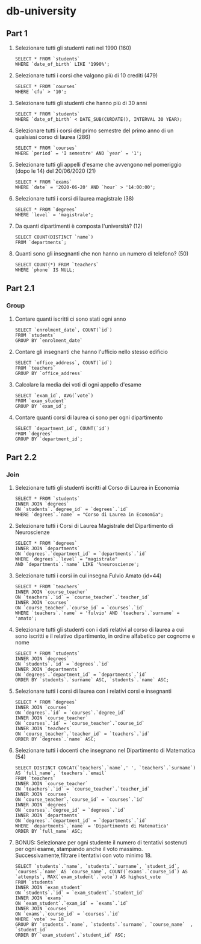 # db-university

## Part 1

1. Selezionare tutti gli studenti nati nel 1990 (160)
   ```MYSQL
   SELECT * FROM `students`
   WHERE `date_of_birth` LIKE '1990%';
   ```
2. Selezionare tutti i corsi che valgono più di 10 crediti (479)
   ```MYSQL
   SELECT * FROM `courses`
   WHERE `cfu` > '10';
   ```
3. Selezionare tutti gli studenti che hanno più di 30 anni
   ```MYSQL
   SELECT * FROM `students`
   WHERE `date_of_birth` < DATE_SUB(CURDATE(), INTERVAL 30 YEAR);
   ```
4. Selezionare tutti i corsi del primo semestre del primo anno di un qualsiasi corso di laurea (286)
   ```MYSQL
   SELECT * FROM `courses`
   WHERE `period` = 'I semestre' AND `year` = '1';
   ```
5. Selezionare tutti gli appelli d'esame che avvengono nel pomeriggio (dopo le 14) del 20/06/2020 (21)
   ```MYSQL
   SELECT * FROM `exams`
   WHERE `date` = '2020-06-20' AND `hour` > '14:00:00';
   ```
6. Selezionare tutti i corsi di laurea magistrale (38)
   ```MYSQL
   SELECT * FROM `degrees`
   WHERE `level` = 'magistrale';
   ```
7. Da quanti dipartimenti è composta l'università? (12)
   ```MYSQL
   SELECT COUNT(DISTINCT `name`)
   FROM `departments`;
   ```
8. Quanti sono gli insegnanti che non hanno un numero di telefono? (50)
   ```MYSQL
   SELECT COUNT(*) FROM `teachers`
   WHERE `phone` IS NULL;
   ```

## Part 2.1

### Group

1. Contare quanti iscritti ci sono stati ogni anno
   ```MYSQL
   SELECT `enrolment_date`, COUNT(`id`)
   FROM `students`
   GROUP BY `enrolment_date`
   ```
2. Contare gli insegnanti che hanno l'ufficio nello stesso edificio
   ```MYSQL
   SELECT `office_address`, COUNT(`id`)
   FROM `teachers`
   GROUP BY `office_address`
   ```
3. Calcolare la media dei voti di ogni appello d'esame
   ```MYSQL
   SELECT `exam_id`, AVG(`vote`)
   FROM `exam_student`
   GROUP BY `exam_id`;
   ```
4. Contare quanti corsi di laurea ci sono per ogni dipartimento
   ```MYSQL
   SELECT `department_id`, COUNT(`id`)
   FROM `degrees`
   GROUP BY `department_id`;
   ```

## Part 2.2

### Join

1. Selezionare tutti gli studenti iscritti al Corso di Laurea in Economia
   ```MYSQL
   SELECT * FROM `students`
   INNER JOIN `degrees`
   ON `students`.`degree_id` = `degrees`.`id`
   WHERE `degrees`.`name` = "Corso di Laurea in Economia";
   ```
2. Selezionare tutti i Corsi di Laurea Magistrale del Dipartimento di Neuroscienze
   ```MYSQL
   SELECT * FROM `degrees`
   INNER JOIN `departments`
   ON `degrees`.`department_id` = `departments`.`id`
   WHERE `degrees`.`level` = "magistrale"
   AND `departments`.`name` LIKE '%neuroscienze';
   ```
3. Selezionare tutti i corsi in cui insegna Fulvio Amato (id=44)
   ```MYSQL
   SELECT * FROM `teachers`
   INNER JOIN `course_teacher`
   ON `teachers`.`id` = `course_teacher`.`teacher_id`
   INNER JOIN `courses`
   ON `course_teacher`.`course_id` = `courses`.`id`
   WHERE `teachers`.`name` = 'fulvio' AND `teachers`.`surname` = 'amato';
   ```
4. Selezionare tutti gli studenti con i dati relativi al corso di laurea a cui sono iscritti e il relativo dipartimento, in ordine alfabetico per cognome e nome

   ```MYSQL
   SELECT * FROM `students`
   INNER JOIN `degrees`
   ON `students`.`id` = `degrees`.`id`
   INNER JOIN `departments`
   ON `degrees`.`department_id` = `departments`.`id`
   ORDER BY `students`.`surname` ASC, `students`.`name` ASC;
   ```

5. Selezionare tutti i corsi di laurea con i relativi corsi e insegnanti
   ```MYSQL
   SELECT * FROM `degrees`
   INNER JOIN `courses`
   ON `degrees`.`id` = `courses`.`degree_id`
   INNER JOIN `course_teacher`
   ON `courses`.`id` = `course_teacher`.`course_id`
   INNER JOIN `teachers`
   ON `course_teacher`.`teacher_id` = `teachers`.`id`
   ORDER BY `degrees`.`name` ASC;
   ```
6. Selezionare tutti i docenti che insegnano nel Dipartimento di Matematica (54)
   ```MYSQL
   SELECT DISTINCT CONCAT(`teachers`.`name`,' ', `teachers`.`surname`) AS `full_name`, `teachers`.`email`
   FROM `teachers`
   INNER JOIN `course_teacher`
   ON `teachers`.`id` = `course_teacher`.`teacher_id`
   INNER JOIN `courses`
   ON `course_teacher`.`course_id` = `courses`.`id`
   INNER JOIN `degrees`
   ON `courses`.`degree_id` = `degrees`.`id`
   INNER JOIN `departments`
   ON `degrees`.`department_id` = `departments`.`id`
   WHERE `departments`.`name` = 'Dipartimento di Matematica'
   ORDER BY `full_name` ASC;
   ```
7. BONUS: Selezionare per ogni studente il numero di tentativi sostenuti per ogni esame, stampando anche il voto massimo. Successivamente,filtrare i tentativi con voto minimo 18.
   ```MYSQL
   SELECT `students`.`name`, `students`.`surname`, `student_id`, `courses`.`name` AS `course_name`, COUNT(`exams`.`course_id`) AS `attempts`, MAX(`exam_student`.`vote`) AS highest_vote
   FROM `students`
   INNER JOIN `exam_student`
   ON `students`.`id` = `exam_student`.`student_id`
   INNER JOIN `exams`
   ON `exam_student`.`exam_id` = `exams`.`id`
   INNER JOIN `courses`
   ON `exams`.`course_id` = `courses`.`id`
   WHERE `vote` >= 18
   GROUP BY `students`.`name`, `students`.`surname`, `course_name`  , `student_id`
   ORDER BY `exam_student`.`student_id` ASC;
   ```

